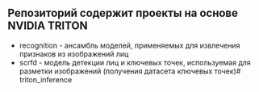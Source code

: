 ## Репозиторий содержит проекты на основе NVIDIA TRITON

- recognition - ансамбль моделей, применяемых для извлечения признаков из изображений лиц
- scrfd - модель детекции лиц и ключевых точек, используемая для разметки изображений (получения датасета ключевых точек)# triton_inference
